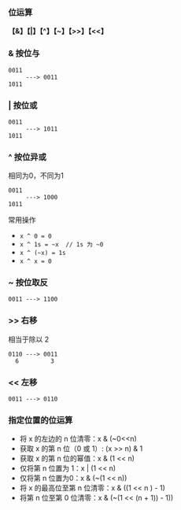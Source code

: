 ### 位运算

**【&】【|】【^】【~】【>>】【<<】**



### & 按位与

```shell
0011
	 ---> 0011
1011
```



### | 按位或

```shell
0011
	 ---> 1011
1011
```



### ^ 按位异或

相同为0，不同为1

```shell
0011
	 ---> 1000
1011
```

常用操作

- `x ^ 0 = 0`
- `x ^ 1s = ~x  // 1s 为 ~0`
- `x ^ (~x) = 1s`
- `x ^ x = 0`



### ~ 按位取反

```shell
0011 ---> 1100
```



### >> 右移

相当于除以 2

```shell
0110 ---> 0011
  6			3
```



### << 左移

```shell
0011 ---> 0110
```



### 指定位置的位运算

- 将 x 的左边的 n 位清零：x & (~0<<n)
- 获取 x 的第 n 位（0 或 1）: (x >> n) & 1
- 获取 x 的第 n 位的幂值：x & (1 << n)
- 仅将第 n 位置为 1：x | (1 << n)
- 仅将第 n 位置为0：x & (~(1 << n))
- 将 x 的最高位至第 n 位清零：x & ((1 << n ) - 1)
- 将第 n 位至第 0 位清零：x & (~(1 << (n + 1)) - 1))